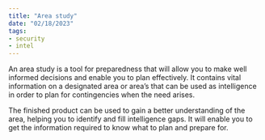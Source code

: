 ```yaml
---
title: "Area study"
date: "02/18/2023"
tags:
- security
- intel
---
```


An area study is a tool for preparedness that will allow you to make well informed decisions and enable you to plan effectively. It contains vital information on a designated area or area’s that can be used as intelligence in order to plan for contingencies when the need arises.

The finished product can be used to gain a better understanding of the area, helping you to identify and fill intelligence gaps. It will enable you to get the information required to know what to plan and prepare for.